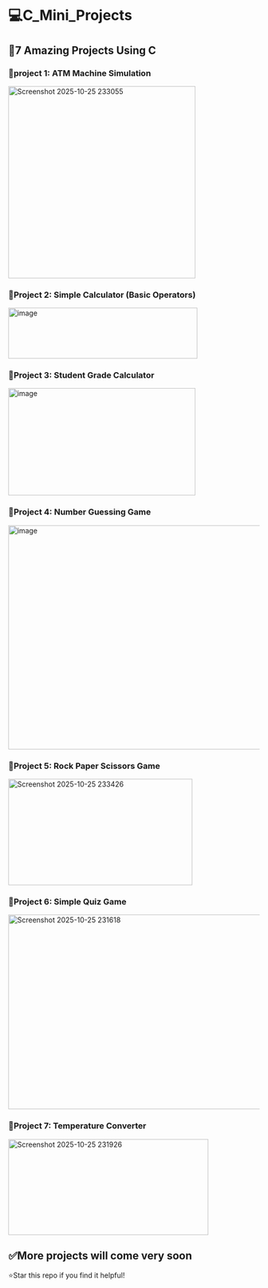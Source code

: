 # 💻C_Mini_Projects
## 🧠7 Amazing Projects Using C

### 🎯project 1: ATM Machine Simulation
<img width="375" height="385" alt="Screenshot 2025-10-25 233055" src="https://github.com/user-attachments/assets/53cbf759-4bfd-48e5-8c9e-bec40874a5da" />

### 🎯Project 2: Simple Calculator (Basic Operators)
<img width="379" height="102" alt="image" src="https://github.com/user-attachments/assets/3953cad2-880e-4735-891a-a12a527fd98f" />

### 🎯Project 3: Student Grade Calculator
<img width="375" height="215" alt="image" src="https://github.com/user-attachments/assets/8605a0a3-0dc9-4ea7-ba31-a202a0f2f159" />

### 🎯Project 4: Number Guessing Game
<img width="505" height="449" alt="image" src="https://github.com/user-attachments/assets/22ab8bf6-fded-4591-a3a3-d66a556140cc" />

### 🎯Project 5: Rock Paper Scissors Game
<img width="369" height="213" alt="Screenshot 2025-10-25 233426" src="https://github.com/user-attachments/assets/1fcfbb52-22ca-47f4-9f7e-3ba7b177e8fa" />

### 🎯Project 6: Simple Quiz Game
<img width="533" height="390" alt="Screenshot 2025-10-25 231618" src="https://github.com/user-attachments/assets/8a02ea40-4538-42c9-ad40-779b503221bd" />

### 🎯Project 7: Temperature Converter
<img width="401" height="192" alt="Screenshot 2025-10-25 231926" src="https://github.com/user-attachments/assets/6b860639-65f8-4c02-9a42-d641995a31cc" />

## ✅More projects will come very soon

⭐Star this repo if you find it helpful!



